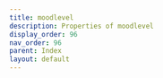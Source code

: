 ```yaml
---
title: moodlevel
description: Properties of moodlevel
display_order: 96
nav_order: 96
parent: Index
layout: default
---
```



